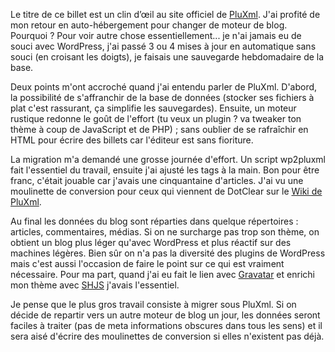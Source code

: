 <!-- title: PluXml, le moteur de blog qui carbure à XML -->
<!-- categories: Blog Hébergement -->

Le titre de ce billet est un clin d’œil au site officiel de
[PluXml](http://pluxml.org/). J'ai profité de mon retour en auto-hébergement
pour changer de moteur de blog<!-- more -->. Pourquoi ? Pour voir autre chose
essentiellement... je n'ai jamais eu de souci avec WordPress, j'ai passé 3 ou 4
mises à jour en automatique sans souci (en croisant les doigts), je faisais une
sauvegarde hebdomadaire de la base.

Deux points m'ont accroché quand j'ai entendu parler de PluXml. D'abord, la
possibilité de s'affranchir de la base de données (stocker ses fichiers à
plat c'est rassurant, ça simplifie les sauvegardes). Ensuite, un moteur
rustique redonne le goût de l'effort (tu veux un plugin ? va tweaker ton thème
à coup de JavaScript et de PHP) ; sans oublier de se rafraîchir en HTML pour
écrire des billets car l'éditeur est sans fioriture.

La migration m'a demandé une grosse journée d'effort. Un script wp2pluxml fait
l'essentiel du travail, ensuite j'ai ajusté les tags à la main. Bon pour être
franc, c'était jouable car j'avais une cinquantaine d'articles. J'ai vu une
moulinette de conversion pour ceux qui viennent de DotClear sur le [Wiki de
PluXml](http://wiki.pluxml.org).

Au final les données du blog sont réparties dans quelque répertoires :
articles, commentaires, médias. Si on ne surcharge pas trop son thème, on
obtient un blog plus léger qu'avec WordPress et plus réactif sur des machines
légères. Bien sûr on n'a pas la diversité des plugins de WordPress mais
c'est aussi l'occasion de faire le point sur ce qui est vraiment nécessaire.
Pour ma part, quand j'ai eu fait le lien avec
[Gravatar](http://fr.gravatar.com/) et enrichi mon thème avec
[SHJS](http://shjs.sourceforge.net/) j'avais l'essentiel.

Je pense que le plus gros travail consiste à migrer sous PluXml. Si on décide
de repartir vers un autre moteur de blog un jour, les données seront faciles à
traiter (pas de meta informations obscures dans tous les sens) et il sera aisé
d'écrire des moulinettes de conversion si elles n'existent pas déjà.
